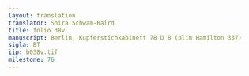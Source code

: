 ```yaml
---
layout: translation
translator: Shira Schwam-Baird
title: folio 38v
manuscript: Berlin, Kupferstichkabinett 78 D 8 (olim Hamilton 337)
sigla: BT
iip: b038v.tif
milestone: 76
---
```

